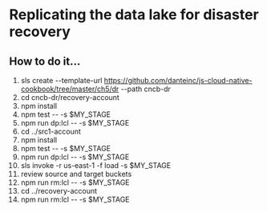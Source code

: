 # Replicating the data lake for disaster recovery

## How to do it...
1. sls create --template-url https://github.com/danteinc/js-cloud-native-cookbook/tree/master/ch5/dr --path cncb-dr
2. cd cncb-dr/recovery-account
3. npm install
4. npm test -- -s $MY_STAGE
5. npm run dp:lcl -- -s $MY_STAGE
6. cd ../src1-account
7. npm install
8. npm test -- -s $MY_STAGE
9. npm run dp:lcl -- -s $MY_STAGE
10. sls invoke -r us-east-1 -f load -s $MY_STAGE
11. review source and target buckets
12. npm run rm:lcl -- -s $MY_STAGE
13. cd ../recovery-account
14. npm run rm:lcl -- -s $MY_STAGE
